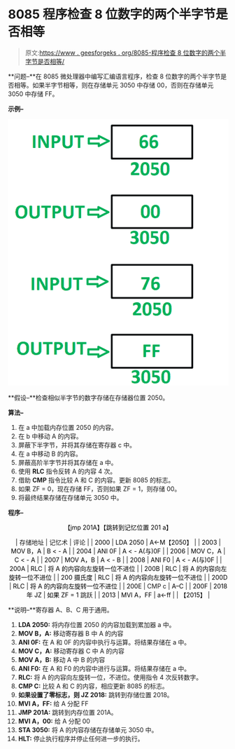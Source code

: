 # 8085 程序检查 8 位数字的两个半字节是否相等

> 原文:[https://www . geesforgeks . org/8085-程序检查 8 位数字的两个半字节是否相等/](https://www.geeksforgeeks.org/8085-program-to-check-whether-both-the-nibbles-of-8-bit-number-are-equal-or-not/)

**问题–**在 8085 微处理器中编写汇编语言程序，检查 8 位数字的两个半字节是否相等。如果半字节相等，则在存储单元 3050 中存储 00，否则在存储单元 3050 中存储 FF。

**示例–**

![](img/afb45b80af648c7d9f89452e5880c70a.png)

**假设–**检查相似半字节的数字存储在存储器位置 2050。

**算法–**

1.  在 a 中加载内存位置 2050 的内容。
2.  在 b 中移动 A 的内容。
3.  屏蔽下半字节，并将其存储在寄存器 c 中。
4.  在 a 中移动 B 的内容。
5.  屏蔽高阶半字节并将其存储在 a 中。
6.  使用 **RLC** 指令反转 A 的内容 4 次。
7.  借助 **CMP** 指令比较 A 和 C 的内容。更新 8085 的标志。
8.  如果 ZF = 0，现在存储 FF，否则如果 ZF = 1，则存储 00。
9.  将最终结果存储在存储单元 3050 中。

**程序–**

<center><font color="black">【jmp 201A】</font><font color="black">【跳转到记忆位置 201 a】</font>

| 存储地址 | 记忆术 | 评论 |
| <font color="black">2000</font> | <font color="black">LDA 2050</font> | <font color="black">A<-M【2050】</font> |
| <font color="black">2003</font> | <font color="black">MOV B，A</font> | <font color="black">B < - A</font> |
| <font color="black">2004</font> | <font color="black">ANI 0F</font> | <font color="black">A < - A(与)0F</font> |
| <font color="black">2006</font> | <font color="black">MOV C，A</font> | <font color="black">C < - A</font> |
| <font color="black">2007</font> | <font color="black">MOV A，B</font> | <font color="black">A < - B</font> |
| <font color="black">2008</font> | <font color="black">ANI F0</font> | <font color="black">A < - A(与)0F</font> |
| <font color="black">200A</font> | <font color="black">RLC</font> | <font color="black">将 A 的内容向左旋转一位不进位</font> |
| <font color="black">200B</font> | <font color="black">RLC</font> | <font color="black">将 A 的内容向左旋转一位不进位</font> |
| <font color="black">200 摄氏度</font> | <font color="black">RLC</font> | <font color="black">将 A 的内容向左旋转一位不进位</font> |
| <font color="black">200D</font> | <font color="black">RLC</font> | <font color="black">将 A 的内容向左旋转一位不进位</font> |
| <font color="black">200E</font> | CMP c | <font color="black">A–C</font> |
| <font color="black">200F</font> | <font color="black">2018 年 JZ</font> | <font color="black">如果 ZF = 1</font> 跳跃 |
| <font color="black">2013</font> | <font color="black">MVI A，FF</font> | <font color="black">a<-ff</font> |
| <font color="black">【2015】</font> |

</center>

**说明–**寄存器 A、B、C 用于通用。

1.  **LDA 2050:** 将内存位置 2050 的内容加载到累加器 a 中。
2.  **MOV B，A:** 移动寄存器 B 中 A 的内容
3.  **ANI 0F:** 在 A 和 0F 的内容中执行与运算。将结果存储在 a 中。
4.  **MOV C，A:** 移动寄存器 C 中 A 的内容
5.  **MOV A，B:** 移动 A 中 B 的内容
6.  **ANI F0:** 在 A 和 F0 的内容中进行与运算。将结果存储在 a 中。
7.  **RLC:** 将 A 的内容向左旋转一位，不进位。使用指令 4 次反转数字。
8.  **CMP C:** 比较 A 和 C 的内容，相应更新 8085 的标志。
9.  **如果设置了零标志，则 JZ 2018:** 跳转到存储位置 2018。
10.  **MVI A，FF:** 给 A 分配 FF
11.  **JMP 201A:** 跳转到内存位置 201A。
12.  **MVI A，00:** 给 A 分配 00
13.  **STA 3050:** 将 A 的内容存储在存储单元 3050 中。
14.  **HLT:** 停止执行程序并停止任何进一步的执行。